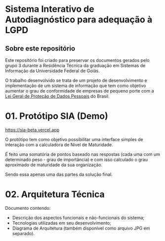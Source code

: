 # Sistema Interativo de Autodiagnóstico para adequação à LGPD

## Sobre este repositório

Este repositório foi criado para preservar os documentos gerados  pelo grupo 3 durante a Residência Técnica da graduação em Sistemas de Informação da Universidade Federal de Goiás.

O trabalho desenvolvido se trata de um projeto de desenvolvimento e implementação de um sistema de informação que tem como objetivo aumentar o grau de conformidade de empresas de pequeno porte com a [Lei Geral de Proteção de Dados Pessoais](https://www.planalto.gov.br/ccivil_03/_ato2015-2018/2018/lei/L13709compilado.htm) do Brasil.

# 01. Protótipo SIA (Demo)
https://sia-beta.vercel.app

O protótipo tem como objetivo possibilitar uma interface simples de interação com a calculadora de Nível de Maturidade.

É feito uma somatória de pontos baseado nas respostas (cada uma com um determinado peso - grau de importância) e com isso calculado o grau aproximado de maturidade da sua organização.

Sendo essa apenas uma das partes da solução final.

# 02. Arquitetura Técnica

Documento contendo:

- Descrição dos aspectos funcionais e não-funcionais do sistema;
- Tecnologias utilizadas em seu desenvolvimento;
- Diagrama de Arquitetura (também disponível como arquivo JPG em separado).

